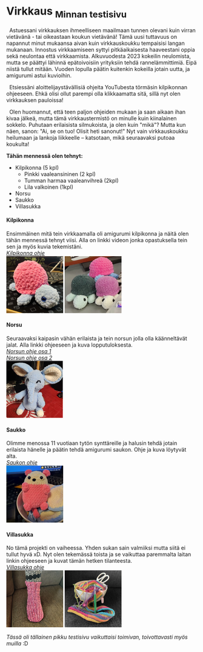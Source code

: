 # Virkkaus <sub>Minnan testisivu</sub>

&nbsp;&nbsp;Astuessani virkkauksen ihmeelliseen maailmaan tunnen olevani kuin virran vietävänä - tai oikeastaan koukun vietävänä! Tämä uusi tuttavuus on napannut minut mukaansa aivan kuin virkkauskoukku tempaisisi langan mukanaan. Innostus virkkaamiseen syttyi pitkäaikaisesta haaveestani oppia sekä neulontaa että virkkaamista. Alkuvuodesta 2023 kokeilin neulomista, mutta se päättyi lähinnä epätoivoisiin yrityksiin tehdä rannelämmittimiä. Eipä niistä tullut mitään. Vuoden lopulla päätin kuitenkin kokeilla jotain uutta, ja amigurumi astui kuvioihin.

&nbsp;&nbsp;Etsiessäni aloittelijaystävällisiä ohjeita YouTubesta törmäsin kilpikonnan ohjeeseen. Ehkä olisi ollut parempi olla klikkaamatta sitä, sillä nyt olen virkkauksen pauloissa!

&nbsp;&nbsp;Olen huomannut, että teen paljon ohjeiden mukaan ja saan aikaan ihan kivaa jälkeä, mutta tämä virkkaustermistö on minulle kuin kiinalainen sokkelo. Puhutaan erilaisista silmukoista, ja olen kuin "mikä"? Mutta kun näen, sanon: "Ai, se on tuo! Olisit heti sanonut!" Nyt vain virkkauskoukku heilumaan ja lankoja liikkeelle – katsotaan, mikä seuraavaksi putoaa koukulta!


**Tähän mennessä olen tehnyt:**  
* Kilpikonna (5 kpl)  
	* Pinkki vaaleansininen (2 kpl)
	* Tumman harmaa vaaleanvihreä (2kpl) 
	* Lila valkoinen (1kpl)
* Norsu  
* Saukko  
* Villasukka  


#### Kilpikonna

Ensimmäinen mitä tein virkkaamalla oli amigurumi kilpikonna ja näitä olen tähän mennessä tehnyt viisi. Alla on linkki videon jonka opastuksella tein sen ja myös kuvia tekemistäni.  
[*Kilpikonna ohje*](https://www.youtube.com/watch?v=MFx9RVZBRw0&t=1886s&ab_channel=TheMaryJay)  
![Kilpikonna](/img/kilppari.png)
![Kilpikonnat](/img/kilpparit.png)

#### Norsu

Seuraavaksi kaipasin vähän erilaista ja tein norsun jolla olla käänneltävät jalat. Alla linkki ohjeeseen ja kuva lopputuloksesta.  
[*Norsun ohje osa 1*](https://www.youtube.com/watch?v=TWbvl2VYziM&t=1322s)  
[*Norsun ohje osa 2*](https://www.youtube.com/watch?v=2mAB_g3ypAA&t=1210s&ab_channel=RoseandLilyCrochet)  
![Norsu](/img/norsu.png)

#### Saukko
Olimme menossa 11 vuotiaan tytön synttäreille ja halusin tehdä jotain erilaista hänelle ja päätin tehdä amigurumi saukon. Ohje ja kuva löytyvät alta.  
[*Saukon ohje*](https://www.instagram.com/p/CiSrszSM4-9/?igsh=dzFjaTQzbmcwenc0&img_index=1)  
![Saukko](/img/saukko.png)

#### Villasukka

No tämä projekti on vaiheessa. Yhden sukan sain valmiiksi mutta siitä ei tullut hyvä xD. Nyt olen tekemässä toista ja se vaikuttaa paremmalta laitan linkin ohjeeseen ja kuvat tämän hetken tilanteesta.  
[*Villasukka ohje*](https://www.youtube.com/watch?v=cbYlSkHPWOQ&list=PLtYUm7noTAb1rCYPpjazt1AEVJ-K0hRnl&index=3&ab_channel=TheSnugglery)  
![Valmis villasukka](/img/villasukka1.png)
![Keskeneräinen villasukka](/img/villasukka2.png)

_Tässä oli tällainen pikku testisivu vaikuttaisi toimivan, toivottavasti myös muilla_ :D